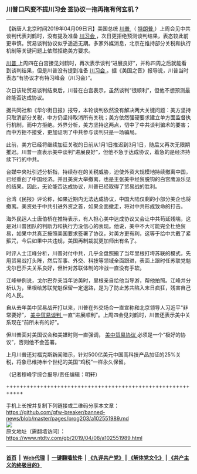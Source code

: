 ### 川普口风变不提川习会 签协议一拖再拖有何玄机？
------------------------

<div class="post_content" itemprop="articleBody">
 <p>
  【新唐人北京时间2019年04月09日讯】美国总统
  <a href="https://www.ntdtv.com/gb/川普.htm">
   川普
  </a>
  （
  <a href="https://www.ntdtv.com/gb/特朗普.htm">
   特朗普
  </a>
  ）上周会见中共谈判代表刘鹤时，没有提及准备
  <a href="https://www.ntdtv.com/gb/川习会.htm">
   川习会
  </a>
  ，次日更拒绝预测谈判结果，表态较此前更审慎。贸易谈判协议似乎遥遥无期。多家外媒消息，北京在维持部分关税和执行机制等关键问题上依然拒绝美方要求。
 </p>
 <p>
  <a href="https://www.ntdtv.com/gb/川普.htm">
   川普
  </a>
  上周四在白宫接见刘鹤时，再次表示谈判“进展良好”，并称四周之后就能看到谈判结果，但是川普没有提到准备
  <a href="https://www.ntdtv.com/gb/川习会.htm">
   川习会
  </a>
  。据《美国之音》报导说，川普当时表态“有协议才有特习峰会（川习会）”。
 </p>
 <p>
  次日该轮贸易谈判结束后，川普在白宫表示，虽然谈判“很顺利”，但他不想预测最终能否达成协议。
 </p>
 <p>
  据共同社和《华尔街日报》报导，本轮谈判依然没有解决两大关键问题：美方坚持只取消部分关税，中方仍坚持取消所有关税；美方依然强硬要求建立单方面监督执行机制，而中方拒绝。外界分析，美方坚持这两点，切中了中共谈判骗术的要害；而中方拒不接受，更加证明了中共参与谈判只是一场骗局。
 </p>
 <p>
  此前，美方已经将继续加征关税的日前从1月1日推迟到3月1日，随后又再次无限期推迟。川普一直表示美中谈判“进展良好”，但他不急于达成协议，着急的是经济持续下行的中共。
 </p>
 <p>
  台媒中央社引述分析指，持续存在的关税威胁，迫使外资大规模地持续撤离中国，已经重创了中国经济。并且美资大举撤离，也是主张美中经贸脱钩的白宫鹰派乐见的结果。因此，无论能否达成协议，川普已经取得了贸易战的胜利。
 </p>
 <p>
  台湾《民报》评论称，如果近期内无法达成协议，中国大陆仅剩的小部分美企也将撤离。美资处于中共引进外资之首，如果全面撤走，将对中共形成致命的打击。
 </p>
 <p>
  海外民运人士唐伯桥在推特表示，有人担心美中达成协议又会让中共苟延残喘，这是对川普团队的判断力和执行力没信心的表现。他说，美中不大可能完全杜绝贸易，如果中共真正按照美国要求签署了协议，对美方更有利，这等于给中共戴了紧箍咒，今后如果中共违规，美国再制裁就更加师出有名了。
 </p>
 <p>
  时评人士江峰分析，川普对付中共，几乎全盘照搬了当年里根打垮苏联的模式，先用贸易战打头阵，然后军事、外交、科技等领域全面跟进，表面上跟时任苏联党魁戈尔巴乔夫关系良好，但针对苏联体制的冷战一直没有手软。
 </p>
 <p>
  江峰举例说，戈尔巴乔夫当年访美时，里根亲自给他当导游，帮他拍照。江峰并分析认为，里根给苏联党魁保留一定退路，是为了防止苏共陷入末日疯狂，残害自己的人民。
 </p>
 <p>
  自从去年美中贸易战开打以来，川普在外交场合一直宣称和北京领导人习近平“非常要好”，
  <a href="https://www.ntdtv.com/gb/34765.htm">
   美中贸易谈判
  </a>
  一直“进展顺利”。上周四会见刘鹤时，川普还表示美中关系现在“前所未有的好”。
 </p>
 <p>
  但川普面对美国议会和美媒时则一直强调，
  <a href="https://www.ntdtv.com/gb/美中贸易协议.htm">
   美中贸易协议
  </a>
  必须是一个“极好的协议”，否则他不会签署。
 </p>
 <p>
  上月川普还对福克斯新闻暗示，针对500亿美元中国高科技产品加征的25%关税，将象已维持半个世纪的美国“鸡税”一样永久保留。
 </p>
 <p>
  （记者穆峰宇综合报导/责任编辑：明轩）
 </p>
 <div class="single_ad">
 </div>
</div>

+++++++++++++++++++++++++++++++++++++++++++++++++++++++++++<br/><br/>
手机上长按并复制下列链接或二维码分享本文章：<br/>
https://github.com/gfw-breaker/banned-news/blob/master/pages/prog203/a102551989.md <br/>
<a href='https://github.com/gfw-breaker/banned-news/blob/master/pages/prog203/a102551989.md'><img src='https://github.com/gfw-breaker/banned-news/blob/master/pages/prog203/a102551989.md.png'/></a> <br/>
原文地址（需翻墙访问）：https://www.ntdtv.com/gb/2019/04/08/a102551989.html


------------------------
#### [首页](https://github.com/gfw-breaker/banned-news/blob/master/README.md) &nbsp;|&nbsp; [Web代理](https://github.com/labour-camp/helloworld) &nbsp;|&nbsp; [一键翻墙软件](https://github.com/gfw-breaker/nogfw/blob/master/README.md) &nbsp;| [《九评共产党》](https://github.com/gfw-breaker/9ping.md/blob/master/README.md#九评之一评共产党是什么) | [《解体党文化》](https://github.com/gfw-breaker/jtdwh.md/blob/master/README.md) | [《共产主义的终极目的》](https://github.com/gfw-breaker/gczydzjmd.md/blob/master/README.md)

